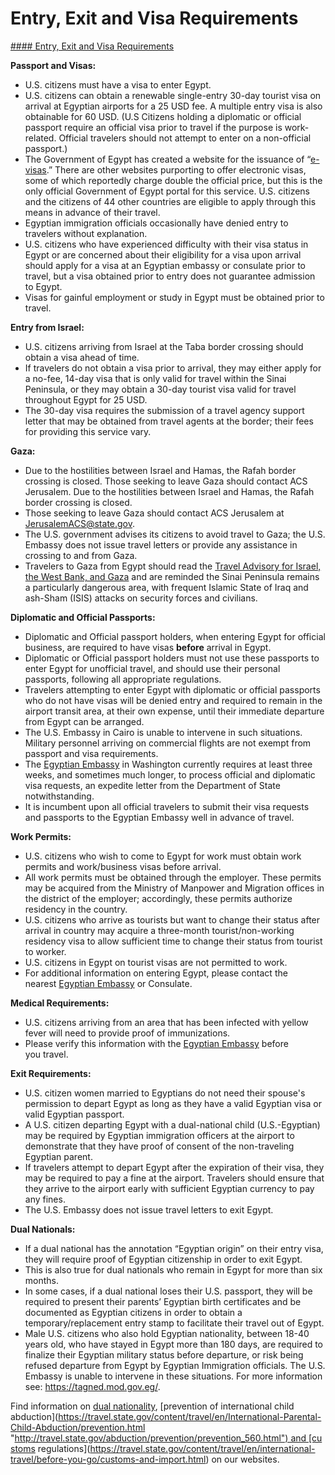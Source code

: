 # Entry, Exit and Visa Requirements

[#### Entry, Exit and Visa Requirements](javascript:void(0); "Entry, Exit and Visa Requirements")

**Passport and Visas:**

* U.S. citizens must have a visa to enter Egypt.
* U.S. citizens can obtain a renewable single-entry 30-day tourist visa on arrival at Egyptian airports for a 25 USD fee. A multiple entry visa is also obtainable for 60 USD. (U.S Citizens holding a diplomatic or official passport require an official visa prior to travel if the purpose is work-related. Official travelers should not attempt to enter on a non-official passport.)
* The Government of Egypt has created a website for the issuance of “[e-visas](https://visa2egypt.gov.eg/eVisa/Home).” There are other websites purporting to offer electronic visas, some of which reportedly charge double the official price, but this is the only official Government of Egypt portal for this service. U.S. citizens and the citizens of 44 other countries are eligible to apply through this means in advance of their travel.
* Egyptian immigration officials occasionally have denied entry to travelers without explanation.
* U.S. citizens who have experienced difficulty with their visa status in Egypt or are concerned about their eligibility for a visa upon arrival should apply for a visa at an Egyptian embassy or consulate prior to travel, but a visa obtained prior to entry does not guarantee admission to Egypt.
* Visas for gainful employment or study in Egypt must be obtained prior to travel.

**Entry from Israel:**

* U.S. citizens arriving from Israel at the Taba border crossing should obtain a visa ahead of time.
* If travelers do not obtain a visa prior to arrival, they may either apply for a no-fee, 14-day visa that is only valid for travel within the Sinai Peninsula, or they may obtain a 30-day tourist visa valid for travel throughout Egypt for 25 USD.
* The 30-day visa requires the submission of a travel agency support letter that may be obtained from travel agents at the border; their fees for providing this service vary.

**Gaza:**

* Due to the hostilities between Israel and Hamas, the Rafah border crossing is closed. Those seeking to leave Gaza should contact ACS Jerusalem. Due to the hostilities between Israel and Hamas, the Rafah border crossing is closed.
* Those seeking to leave Gaza should contact ACS Jerusalem at [JerusalemACS@state.gov](mailto:JerusalemACS@state.gov).
* The U.S. government advises its citizens to avoid travel to Gaza; the U.S. Embassy does not issue travel letters or provide any assistance in crossing to and from Gaza.
* Travelers to Gaza from Egypt should read the [Travel Advisory for Israel, the West Bank, and Gaza](https://travel.state.gov/content/travel/en/traveladvisories/traveladvisories/israel-west-bank-and-gaza-travel-advisory.html) and are reminded the Sinai Peninsula remains a particularly dangerous area, with frequent Islamic State of Iraq and ash-Sham (ISIS) attacks on security forces and civilians.

**Diplomatic and Official Passports:**

* Diplomatic and Official passport holders, when entering Egypt for official business, are required to have visas **before** arrival in Egypt.
* Diplomatic or Official passport holders must not use these passports to enter Egypt for unofficial travel, and should use their personal passports, following all appropriate regulations.
* Travelers attempting to enter Egypt with diplomatic or official passports who do not have visas will be denied entry and required to remain in the airport transit area, at their own expense, until their immediate departure from Egypt can be arranged.
* The U.S. Embassy in Cairo is unable to intervene in such situations. Military personnel arriving on commercial flights are not exempt from passport and visa requirements.
* The [Egyptian Embassy](http://www.egyptembassy.net/) in Washington currently requires at least three weeks, and sometimes much longer, to process official and diplomatic visa requests, an expedite letter from the Department of State notwithstanding.
* It is incumbent upon all official travelers to submit their visa requests and passports to the Egyptian Embassy well in advance of travel.

**Work Permits:**

* U.S. citizens who wish to come to Egypt for work must obtain work permits and work/business visas before arrival.
* All work permits must be obtained through the employer. These permits may be acquired from the Ministry of Manpower and Migration offices in the district of the employer; accordingly, these permits authorize residency in the country.
* U.S. citizens who arrive as tourists but want to change their status after arrival in country may acquire a three-month tourist/non-working residency visa to allow sufficient time to change their status from tourist to worker.
* U.S. citizens in Egypt on tourist visas are not permitted to work.
* For additional information on entering Egypt, please contact the nearest [Egyptian Embassy](https://egyptembassy.net/consular-services/visas-travel/visa-requirements/) or Consulate.

**Medical Requirements:**

* U.S. citizens arriving from an area that has been infected with yellow fever will need to provide proof of immunizations.
* Please verify this information with the [Egyptian Embassy](http://www.egyptembassy.net/) before you travel.

**Exit Requirements:**

* U.S. citizen women married to Egyptians do not need their spouse's permission to depart Egypt as long as they have a valid Egyptian visa or valid Egyptian passport.
* A U.S. citizen departing Egypt with a dual-national child (U.S.-Egyptian) may be required by Egyptian immigration officers at the airport to demonstrate that they have proof of consent of the non-traveling Egyptian parent.
* If travelers attempt to depart Egypt after the expiration of their visa, they may be required to pay a fine at the airport. Travelers should ensure that they arrive to the airport early with sufficient Egyptian currency to pay any fines.
* The U.S. Embassy does not issue travel letters to exit Egypt.

**Dual Nationals:**

* If a dual national has the annotation “Egyptian origin” on their entry visa, they will require proof of Egyptian citizenship in order to exit Egypt.
* This is also true for dual nationals who remain in Egypt for more than six months.
* In some cases, if a dual national loses their U.S. passport, they will be required to present their parents’ Egyptian birth certificates and be documented as Egyptian citizens in order to obtain a temporary/replacement entry stamp to facilitate their travel out of Egypt.
* Male U.S. citizens who also hold Egyptian nationality, between 18-40 years old, who have stayed in Egypt more than 180 days, are required to finalize their Egyptian military status before departure, or risk being refused departure from Egypt by Egyptian Immigration officials. The U.S. Embassy is unable to intervene in these situations. For more information see: <https://tagned.mod.gov.eg/>.

Find information on [dual nationality](https://travel.state.gov/content/travel/en/international-travel/before-you-go/travelers-with-special-considerations/Dual-Nationality-Travelers.html "http://travel.state.gov/travel/cis_pa_tw/cis/cis_1753.html"), [prevention of international child abduction](https://travel.state.gov/content/travel/en/International-Parental-Child-Abduction/prevention.html "http://travel.state.gov/abduction/prevention/prevention_560.html") and [customs regulations](https://travel.state.gov/content/travel/en/international-travel/before-you-go/customs-and-import.html) on our websites.